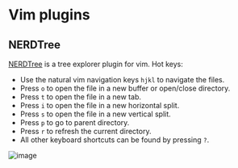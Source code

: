 # Vim plugins

## NERDTree

[NERDTree](https://github.com/preservim/nerdtree) is a tree explorer plugin for vim.
Hot keys:
- Use the natural vim navigation keys `hjkl` to navigate the files.
- Press `o` to open the file in a new buffer or open/close directory.
- Press `t` to open the file in a new tab.
- Press `i` to open the file in a new horizontal split.
- Press `s` to open the file in a new vertical split.
- Press `p` to go to parent directory.
- Press `r` to refresh the current directory.
- All other keyboard shortcuts can be found by pressing `?`.

![image](https://user-images.githubusercontent.com/10803803/133021601-4323e99e-7baa-40c3-b870-c77fce61cef9.png)
